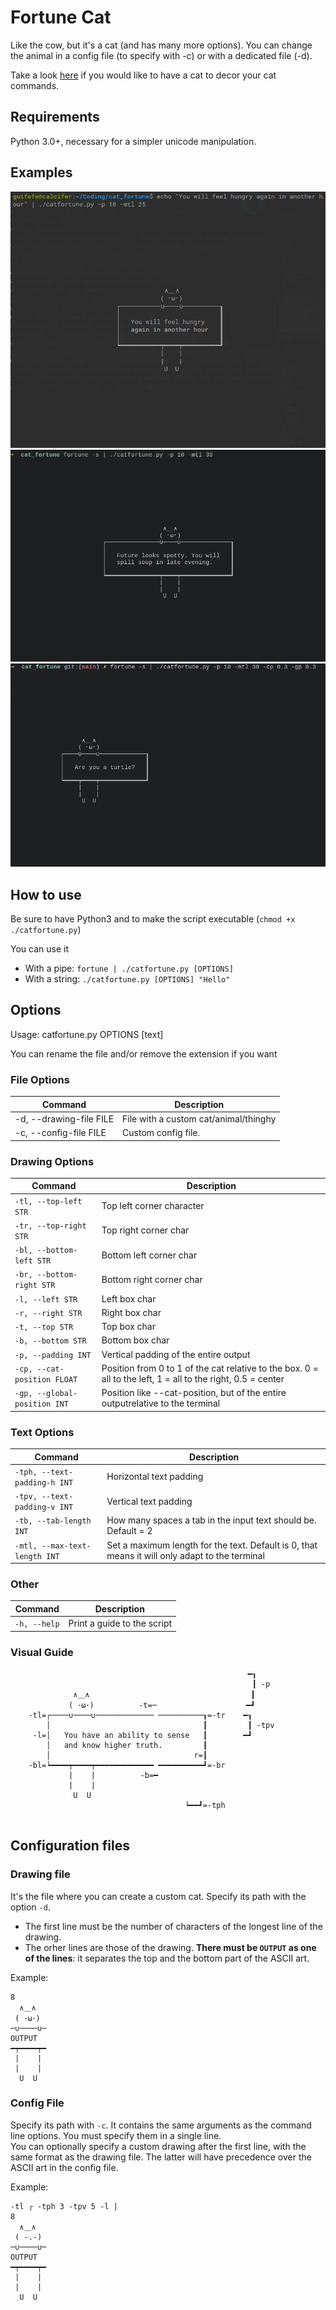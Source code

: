 # Fortune Cat

Like the cow, but it's a cat (and has many more options). You can change the animal in a config file (to specify with -c) or with a dedicated file (-d).  
  
Take a look [here](https://github.com/GuidoFe/bashCatWithKitten) if you would like to have a cat to decor your cat commands.
## Requirements

Python 3.0+, necessary for a simpler unicode manipulation.

## Examples

![screen1](screen1.png)
![screen2](screen2.png)
![screen3](screen3.png)

## How to use

Be sure to have Python3 and to make the script executable (`chmod +x ./catfortune.py`)

You can use it
* With a pipe: `fortune | ./catfortune.py [OPTIONS]`
* With a string: `./catfortune.py [OPTIONS] "Hello"`

## Options

Usage: catfortune.py OPTIONS [text]

You can rename the file and/or remove the extension if you want

### File Options

| Command                 | Description                                  |
|-------------------------|----------------------------------------------|
| -d, --drawing-file FILE | File with a custom cat/animal/thinghy        |
| -c, --config-file FILE  | Custom config file.                          |

### Drawing Options

| Command                     | Description                                                                                                  |
|-----------------------------|--------------------------------------------------------------------------------------------------------------|
| `-tl, --top-left STR`       | Top left corner character                                                                                    |
| `-tr, --top-right STR`      | Top right corner char                                                                                        |
| `-bl, --bottom-left STR`    | Bottom left corner char                                                                                      |
| `-br, --bottom-right STR`   | Bottom right corner char                                                                                     |
| `-l, --left STR`            | Left box char                                                                                                |
| `-r, --right STR`           | Right box char                                                                                               |
| `-t, --top STR`             | Top box char                                                                                                 |
| `-b, --bottom STR`          | Bottom box char                                                                                              |
| `-p, --padding INT`         | Vertical padding of the entire output                                                                        |
| `-cp, --cat-position FLOAT` | Position from 0 to 1 of the cat relative to the box. 0 = all to the left, 1 = all to the right, 0.5 = center |  
| `-gp, --global-position INT`| Position like --cat-position, but of the entire outputrelative to the terminal   

### Text Options

| Command                       | Description                                                                                    |
|-------------------------------|------------------------------------------------------------------------------------------------|
| `-tph, --text-padding-h INT`  | Horizontal text padding                                                                        |
| `-tpv, --text-padding-v INT`  | Vertical text padding                                                                          |
| `-tb, --tab-length INT`       | How many spaces a tab in the input text should be. Default = 2                                 |
| `-mtl, --max-text-length INT` | Set a maximum length for the text. Default is 0, that means it will only adapt to the terminal |
                        
### Other

| Command           | Description                   |
|-------------------|-------------------------------|
| `-h, --help`      | Print a guide to the script   |

### Visual Guide

```
                                                     ━┒
                                                      ┃ -p
              ∧＿∧                                    ┃
             ( ･ω･)          -t=─                    ━┛
    -tl=┌────∪────∪───────────── ──────────┒=-tr    ━┒ 
        │                                  ┃         ┃ -tpv
     -l=│   You have an ability to sense   ┃        ━┛
        │   and know higher truth.         ┃
        │                                r=┃
    -bl=┕━━━━┯━━━━┯━━━━━━━━━━━━━ ━━━━━━━━━━┛=-br
             |    |          -b=━
             |    |
              U  U
                                       ┕━━┛=-tph
                                        
```

## Configuration files

### Drawing file

It's the file where you can create a custom cat. Specify its path with the option `-d`.  

- The first line must be the number of characters of the longest line of the drawing.
- The orher lines are those of the drawing. **There must be `OUTPUT` as one of the lines**: it separates the top and the bottom part of the ASCII art.

Example:

```
8
  ∧＿∧
 ( ･ω･)
─∪────∪─
OUTPUT
━┯━━━━┯━
 |    |
 |    |
  U  U
```

### Config File

Specify its path with `-c`. It contains the same arguments as the command line options. You must specify them in a single line.  
You can optionally specify a custom drawing after the first line, with the same format as the drawing file. The latter will have precedence over the ASCII art in the config file.

Example:
```
-tl ┌ -tph 3 -tpv 5 -l |
8
  ∧＿∧
 ( -.-)
─∪────∪─
OUTPUT
━┯━━━━┯━
 |    |
 |    |
  U  U
```
